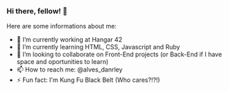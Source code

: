 ### Hi there, fellow! 👋

Here are some informations about me:

- 🔭 I’m currently working at Hangar 42
- 🌱 I’m currently learning HTML, CSS, Javascript and Ruby
- 👯 I’m looking to collaborate on Front-End projects (or Back-End if I have space and oportunities to learn)
- 📫 How to reach me: @alves_danrley
- ⚡ Fun fact: I'm Kung Fu Black Belt (Who cares?!?!)
